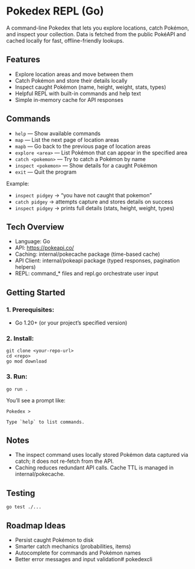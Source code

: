 # Pokedex REPL (Go)
A command-line Pokedex that lets you explore locations, catch Pokémon, and inspect your collection. Data is fetched from the public PokéAPI and cached locally for fast, offline-friendly lookups.

## Features
- Explore location areas and move between them
- Catch Pokémon and store their details locally
- Inspect caught Pokémon (name, height, weight, stats, types)
- Helpful REPL with built-in commands and help text
- Simple in-memory cache for API responses

## Commands
- `help` — Show available commands
- `map` — List the next page of location areas
- `mapb` — Go back to the previous page of location areas
- `explore <area>` — List Pokémon that can appear in the specified area
- `catch <pokemon>` — Try to catch a Pokémon by name
- `inspect <pokemon>` — Show details for a caught Pokémon
- `exit` — Quit the program

Example:

- `inspect pidgey` → “you have not caught that pokemon”
- `catch pidgey` → attempts capture and stores details on success
- `inspect pidgey` → prints full details (stats, height, weight, types)

## Tech Overview
- Language: Go
- API: https://pokeapi.co/
- Caching: internal/pokecache package (time-based cache)
- API Client: internal/pokeapi package (typed responses, pagination helpers)
- REPL: command_* files and repl.go orchestrate user input

## Getting Started
### 1. Prerequisites:
- Go 1.20+ (or your project’s specified version)

### 2. Install:
```
git clone <your-repo-url>
cd <repo>
go mod download
```

### 3. Run:
```
go run .
```

You’ll see a prompt like:

```
Pokedex >

Type `help` to list commands.
```

## Notes
- The inspect command uses locally stored Pokémon data captured via catch; it does not re-fetch from the API.
- Caching reduces redundant API calls. Cache TTL is managed in internal/pokecache.

## Testing
```
go test ./...
```

## Roadmap Ideas
- Persist caught Pokémon to disk
- Smarter catch mechanics (probabilities, items)
- Autocomplete for commands and Pokémon names
- Better error messages and input validation# pokedexcli
